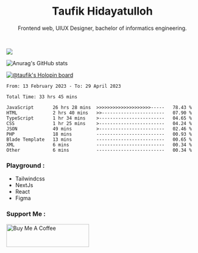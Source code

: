 
<h1 align="center">
  <b>Taufik Hidayatulloh</b>
</h1>
<p align="center">
   Frontend web, UIUX Designer, bachelor of informatics engineering.
 </p>
<br/>


![](https://komarev.com/ghpvc/?username=Taufik-H&color=red)

![Anurag's GitHub stats](https://github-readme-stats.vercel.app/api?username=Taufik-H&show_icons=true&theme=dracula&border_radius=5)



[![@taufik's Holopin board](https://holopin.me/taufik)](https://holopin.io/@taufik)

<!--START_SECTION:waka-->

```text
From: 13 February 2023 - To: 29 April 2023

Total Time: 33 hrs 45 mins

JavaScript       26 hrs 28 mins  >>>>>>>>>>>>>>>>>>>>-----   78.43 %
HTML             2 hrs 40 mins   >>-----------------------   07.90 %
TypeScript       1 hr 34 mins    >------------------------   04.65 %
CSS              1 hr 25 mins    >------------------------   04.24 %
JSON             49 mins         >------------------------   02.46 %
PHP              18 mins         -------------------------   00.93 %
Blade Template   13 mins         -------------------------   00.65 %
XML              6 mins          -------------------------   00.34 %
Other            6 mins          -------------------------   00.34 %
```

<!--END_SECTION:waka-->
### Playground :
- Tailwindcss
- NextJs
- React
- Figma

### Support Me :
<a href="https://www.buymeacoffee.com/opik" target="_blank"><img src="https://cdn.buymeacoffee.com/buttons/v2/default-yellow.png" alt="Buy Me A Coffee" style="height: 60px !important;width: 217px !important;" ></a>
